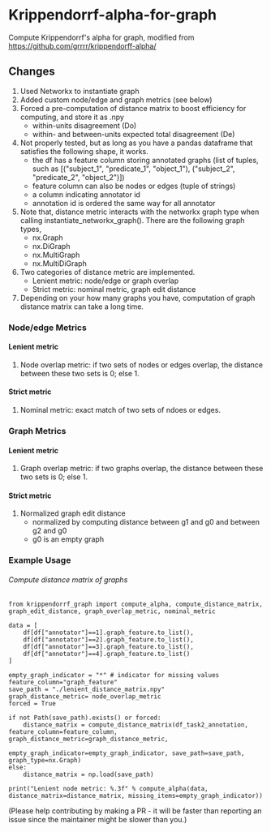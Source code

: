 # Krippendorrf-alpha-for-graph
Compute Krippendorrf's alpha for graph, modified from https://github.com/grrrr/krippendorff-alpha/

## Changes
1. Used Networkx to instantiate graph 
2. Added custom node/edge and graph metrics (see below)
3. Forced a pre-computation of distance matrix to boost efficiency for computing, and store it as .npy
   - within-units disagreement (Do) 
   - within- and between-units expected total disagreement (De)
4. Not properly tested, but as long as you have a pandas dataframe that satisfies the following shape, it works.
   - the df has a feature column storing annotated graphs (list of tuples, such as [("subject_1", "predicate_1", "object_1"), ("subject_2", "predicate_2", "object_2")])
   - feature column can also be nodes or edges (tuple of strings)
   - a column indicating annotator id
   - annotation id is ordered the same way for all annotator
5. Note that, distance metric interacts with the networkx graph type when calling instantiate_networkx_graph(). There are the following graph types,
   - nx.Graph
   - nx.DiGraph
   - nx.MultiGraph
   - nx.MultiDiGraph
6. Two categories of distance metric are implemented. 
   - Lenient metric: node/edge or graph overlap
   - Strict metric: nominal metric, graph edit distance
7. Depending on your how many graphs you have, computation of graph distance matrix can take a long time. 


### Node/edge Metrics
#### Lenient metric
1. Node overlap metric: if two sets of nodes or edges overlap, the distance between these two sets is 0; else 1.

#### Strict metric
1. Nominal metric: exact match of two sets of ndoes or edges.

### Graph Metrics
#### Lenient metric
1. Graph overlap metric: if two graphs overlap, the distance between these two sets is 0; else 1.

#### Strict metric
1. Normalized graph edit distance
    - normalized by computing distance between g1 and g0 and between g2 and g0
    - g0 is an empty graph

### Example Usage
###### Compute distance matrix of graphs 
```
from krippendorrf_graph import compute_alpha, compute_distance_matrix, graph_edit_distance, graph_overlap_metric, nominal_metric

data = [
    df[df["annotator"]==1].graph_feature.to_list(),
    df[df["annotator"]==2].graph_feature.to_list(),
    df[df["annotator"]==3].graph_feature.to_list(),
    df[df["annotator"]==4].graph_feature.to_list()
]

empty_graph_indicator = "*" # indicator for missing values
feature_column="graph_feature"
save_path = "./lenient_distance_matrix.npy"
graph_distance_metric= node_overlap_metric
forced = True

if not Path(save_path).exists() or forced:
    distance_matrix = compute_distance_matrix(df_task2_annotation, feature_column=feature_column, graph_distance_metric=graph_distance_metric, 
                                              empty_graph_indicator=empty_graph_indicator, save_path=save_path, graph_type=nx.Graph)
else: 
    distance_matrix = np.load(save_path)
    
print("Lenient node metric: %.3f" % compute_alpha(data, distance_matrix=distance_matrix, missing_items=empty_graph_indicator))
```

(Please help contributing by making a PR - it will be faster than reporting an issue since the maintainer might be slower than you.) 
